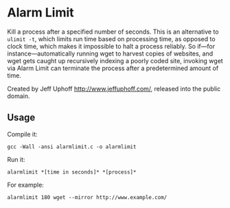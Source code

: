 # Alarm Limit

Kill a process after a specified number of seconds. This is an alternative to `ulimit -t`, which limits run time based on processing time, as opposed to clock time, which makes it impossible to halt a process reliably. So if—for instance—automatically running wget to harvest copies of websites, and wget gets caught up recursively indexing a poorly coded site, invoking wget via Alarm Limit can terminate the process after a predetermined amount of time.

Created by Jeff Uphoff <http://www.jeffuphoff.com/>, released into the public domain.

## Usage

Compile it:

```
gcc -Wall -ansi alarmlimit.c -o alarmlimit
```

Run it:

```
alarmlimit *[time in seconds]* *[process]*
```

For example:

```
alarmlimit 180 wget --mirror http://www.example.com/
```
